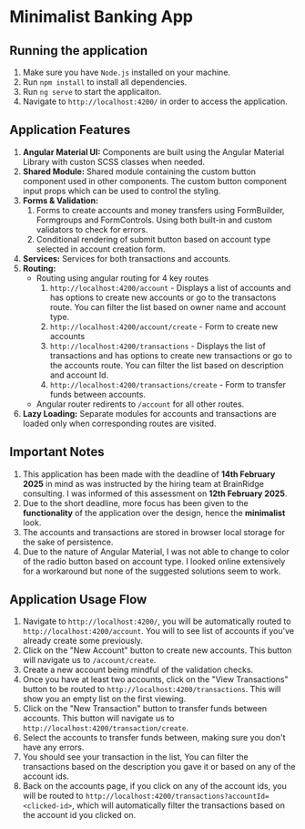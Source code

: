 # Minimalist Banking App

## Running the application

1. Make sure you have `Node.js` installed on your machine.
2. Run `npm install` to install all dependencies.
3. Run `ng serve` to start the applicaiton.
4. Navigate to `http://localhost:4200/` in order to access the application.

## Application Features

1. **Angular Material UI:** Components are built using the Angular Material Library with custon SCSS classes when needed.
2. **Shared Module:** Shared module containing the custom button component used in other components. The custom button component input props which can be used to control the styling.
3. **Forms & Validation:**
   1. Forms to create accounts and money transfers using FormBuilder, Formgroups and FormControls. Using both built-in and custom validators to check for errors.
   2. Conditional rendering of submit button based on account type selected in account creation form.
4. **Services:** Services for both transactions and accounts.
5. **Routing:**
   - Routing using angular routing for 4 key routes
     1. `http://localhost:4200/account` - Displays a list of accounts and has options to create new accounts or go to the transactons route. You can filter the list based on owner name and account type.
     2. `http://localhost:4200/account/create` - Form to create new accounts
     3. `http://localhost:4200/transactions` - Displays the list of transactions and has options to create new transactions or go to the accounts route. You can filter the list based on description and account Id.
     4. `http://localhost:4200/transactions/create` - Form to transfer funds between accounts.
   - Angular router redirents to `/account` for all other routes.
6. **Lazy Loading:** Separate modules for accounts and transactions are loaded only when corresponding routes are visited.

## Important Notes

1. This application has been made with the deadline of **14th February 2025** in mind as was instructed by the hiring team at BrainRidge consulting. I was informed of this assessment on **12th February 2025**.
2. Due to the short deadline, more focus has been given to the **functionality** of the application over the design, hence the **minimalist** look.
3. The accounts and transactions are stored in browser local storage for the sake of persistence.
4. Due to the nature of Angular Material, I was not able to change to color of the radio button based on account type. I looked online extensively for a workaround but none of the suggested solutions seem to work.

## Application Usage Flow

1. Navigate to `http://localhost:4200/`, you will be automatically routed to `http://localhost:4200/account`. You will to see list of accounts if you've already create some previously.
2. Click on the "New Account" button to create new accounts. This button will navigate us to `/account/create`.
3. Create a new account being mindful of the validation checks.
4. Once you have at least two accounts, click on the "View Transactions" button to be routed to `http://localhost:4200/transactions`. This will show you an empty list on the first viewing.
5. Click on the "New Transaction" button to transfer funds between accounts. This button will navigate us to `http://localhost:4200/transaction/create`.
6. Select the accounts to transfer funds between, making sure you don't have any errors.
7. You should see your transaction in the list, You can filter the transactions based on the description you gave it or based on any of the account ids.
8. Back on the accounts page, if you click on any of the account ids, you will be routed to `http://localhost:4200/transactions?accountId=<clicked-id>`, which will automatically filter the transactions based on the account id you clicked on.
